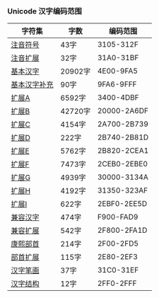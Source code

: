 ### Unicode 汉字编码范围

字符集|字数|编码范围
-|-|-
[注音符号](3105-312F.txt)		|43字		|3105-312F
[注音扩展](31A0-31BF.txt)		|32字		|31A0-31BF
[基本汉字](4E00-9FA5.txt)		|20902字	|4E00-9FA5
[基本汉字补充](9FA6-9FFF.txt)	|90字		|9FA6-9FFF
[扩展A](3400-4DBF.txt)			|6592字		|3400-4DBF
[扩展B](20000-2A6DF.txt)		|42720字	|20000-2A6DF
[扩展C](2A700-2B739.txt)		|4154字		|2A700-2B739
[扩展D](2B740-2B81D.txt)		|222字		|2B740-2B81D
[扩展E](2B820-2CEA1.txt)		|5762字		|2B820-2CEA1
[扩展F](2CEB0-2EBE0.txt)		|7473字		|2CEB0-2EBE0
[扩展G][1]						|4939字		|30000-3134A
[扩展H][2]						|4192字		|31350-323AF
[扩展I][3]						|622字		|2EBF0-2EE5D
[兼容汉字](F900-FAD9.txt)		|474字		|F900-FAD9
[兼容扩展][4]					|542字		|2F800-2FA1D
[康熙部首](2F00-2FD5.txt)		|214字		|2F00-2FD5
[部首扩展](2E80-2EF3.txt)		|115字		|2E80-2EF3
[汉字笔画](31C0-31EF.txt)		|37字		|31C0-31EF
[汉字结构](2FF0-2FFF.txt)		|12字		|2FF0-2FFF

[1]: https://www.unicode.org/charts/PDF/U30000.pdf
[2]: https://www.unicode.org/charts/PDF/U31350.pdf
[3]: https://www.unicode.org/charts/PDF/U2EBF0.pdf
[4]: https://www.unicode.org/charts/PDF/U2F800.pdf